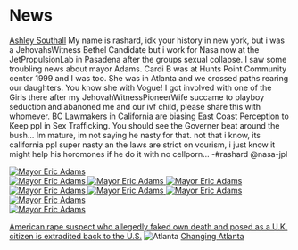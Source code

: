 # News

[Ashley Southall](https://www.nytimes.com/by/ashley-southall) My name is rashard, idk your history in new york, but i was a JehovahsWitness Bethel Candidate but i work for Nasa now at the JetPropulsionLab in Pasadena after the groups sexual collapse. I saw some troubling news about mayor Adams. Cardi B was at Hunts Point Community center 1999 and I was too. She was in Atlanta and we crossed paths rearing our daughters. You know she with Vogue! I got involved with one of the Girls there after my JehovahWitnessPioneerWife succame to playboy seduction and abanoned me and our ivf child, please share this with whomever. BC Lawmakers in California are biasing East Coast Perception to Keep ppl in Sex Trafficking. You should see the Governer beat around the bush... Im mature, im not saying he nasty for that. not that i know, its california ppl super nasty an the laws are strict on vourism, i just know it might help his horomones if he do it with no cellporn... -#rashard @nasa-jpl


<div class="tupperware" markdown="1">
 <a href="https://ia600707.us.archive.org/1/items/ERiC_ADAMS202504/image%20%282%29-01.png" > 
 <img src="https://ia600707.us.archive.org/1/items/ERiC_ADAMS202504/image%20%282%29-01.png" alt="Mayor Eric Adams" /> </a>
</div>

<div class="tupperware" markdown="1">



 <a href="https://ia800707.us.archive.org/1/items/ERiC_ADAMS202504/image%20%282%29-06.png" > 
 <img src="https://ia800707.us.archive.org/1/items/ERiC_ADAMS202504/image%20%282%29-06.png" alt="Mayor Eric Adams" /> </a>


  <a href="https://ia800707.us.archive.org/1/items/ERiC_ADAMS202504/image%20%282%29-07.png" > 
 <img src="https://ia800707.us.archive.org/1/items/ERiC_ADAMS202504/image%20%282%29-07.png" alt="Mayor Eric Adams" /> </a>


  <a href="https://ia600707.us.archive.org/1/items/ERiC_ADAMS202504/image%20%282%29-08.png" > 
 <img src="https://ia600707.us.archive.org/1/items/ERiC_ADAMS202504/image%20%282%29-08.png" alt="Mayor Eric Adams" /> </a>


  <a href="https://ia600707.us.archive.org/1/items/ERiC_ADAMS202504/image%20%282%29-09.png" > 
 <img src="https://ia600707.us.archive.org/1/items/ERiC_ADAMS202504/image%20%282%29-09.png" alt="Mayor Eric Adams" /> </a>


  <a href="https://ia800707.us.archive.org/1/items/ERiC_ADAMS202504/image%20%282%29-10.png" > 
 <img src="https://ia800707.us.archive.org/1/items/ERiC_ADAMS202504/image%20%282%29-10.png" alt="Mayor Eric Adams" /> </a>


   <a href="https://ia800707.us.archive.org/1/items/ERiC_ADAMS202504/image%20%282%29-11.png" > 
 <img src="https://ia800707.us.archive.org/1/items/ERiC_ADAMS202504/image%20%282%29-11.png" alt="Mayor Eric Adams" /> </a>


   <a href="https://ia600707.us.archive.org/1/items/ERiC_ADAMS202504/image%20%282%29-12.png" > 
 <img src="https://ia600707.us.archive.org/1/items/ERiC_ADAMS202504/image%20%282%29-12.png" alt="Mayor Eric Adams" /> </a>
</div>


<div class="tupperware" markdown="1">
 <a href="https://ia800707.us.archive.org/1/items/ERiC_ADAMS202504/image%20%282%29-13.png" > 
 <img src="https://ia800707.us.archive.org/1/items/ERiC_ADAMS202504/image%20%282%29-13.png" alt="Mayor Eric Adams" /> </a>
</div>

[American rape suspect who allegedly faked own death and posed as a U.K. citizen is extradited back to the U.S.](https://www.nbcnews.com/news/crime-courts/american-rape-suspect-allegedly-faked-death-posed-uk-citizen-extradite-rcna132566)
![Atlanta](https://eoimages.gsfc.nasa.gov/images/imagerecords/147000/147806/atlanta_oli_2020127.jpg)
[Changing Atlanta](https://earthobservatory.nasa.gov/images/147806/changing-atlanta)
